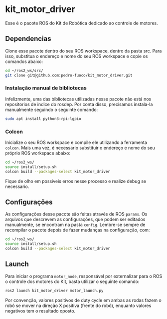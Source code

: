 # kit_motor_driver

Esse é o pacote ROS do Kit de Robótica dedicado ao controle de motores.

## Dependencias

Clone esse pacote dentro do seu ROS workspace, dentro da pasta src. Para isso, substitua o endereço e nome do seu ROS workspace e copie os comandos abaixo:
```bash
cd ~/ros2_ws/src/
git clone git@github.com:pedro-fuoco/kit_motor_driver.git
```

### Instalação manual de bibliotecas
Infelizmente, uma das bibliotecas utilizadas nesse pacote não está nos repositorios de indice do rosdep. Por conta disso, precisamos instala-la manualmente seguindo o seguinte comando:

```bash
sudo apt install python3-rpi-lgpio
```

### Colcon
Inicialize o seu ROS workspace e compile ele utilizando a ferramenta `colcon`. Mais uma vez, é necessario substituir o endereço e nome do seu próprio ROS workspace abaixo:
```bash
cd ~/ros2_ws/
source install/setup.sh
colcon build --packages-select kit_motor_driver
```
Fique de olho em possiveis erros nesse processo e realize debug se necessario.

## Configurações
As configurações desse pacote são feitas através de ROS `params`. Os arquivos que descrevem as configurações, que podem ser editados manualmente, se encontram na pasta `config`.
Lembre-se sempre de recompilar o pacote depois de fazer mudanças na configuração, com:
```bash
cd ~/ros2_ws/
source install/setup.sh
colcon build --packages-select kit_motor_driver
```

## Launch
Para iniciar o programa `motor_node`, responsável por externalizar para o ROS o controle dos motores do Kit, basta utilizar o seguinte comando:
```bash
ros2 launch kit_motor_driver motor_launch.py
```

Por convenção, valores positivos de duty cycle em ambas as rodas fazem o robô se mover na direção X positiva (frente do robô), enquanto valores negativos tem o resultado oposto.